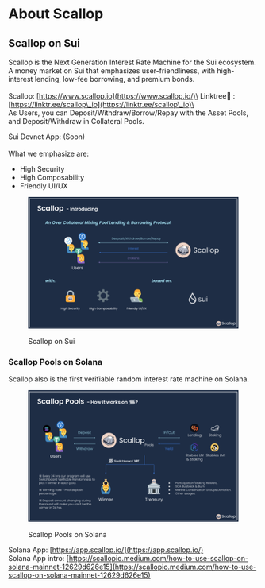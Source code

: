 # About Scallop

## **Scallop on Sui**

Scallop is the Next Generation Interest Rate Machine for the Sui ecosystem. A money market on Sui that emphasizes user-friendliness, with high-interest lending, low-fee borrowing, and premium bonds. \
\
Scallop: [https://www.scallop.io](https://www.scallop.io/)\
Linktree🌲 : [https://linktr.ee/scallop\_io](https://linktr.ee/scallop\_io)\
\
As Users, you can Deposit/Withdraw/Borrow/Repay with the Asset Pools, and Deposit/Withdraw in Collateral Pools.

Sui Devnet App: (Soon)\
\
What we emphasize are:

* High Security&#x20;
* High Composability
* Friendly UI/UX

<figure><img src=".gitbook/assets/Scallop Sui Deck.png" alt=""><figcaption><p>Scallop on Sui</p></figcaption></figure>

### &#x20;**Scallop Pools on Solana**

Scallop also is the first verifiable random interest rate machine on Solana.

<figure><img src=".gitbook/assets/Scallop Pool Deck.png" alt=""><figcaption><p>Scallop Pools on Solana</p></figcaption></figure>

Solana App: [https://app.scallop.io/](https://app.scallop.io/) \
Solana App intro: [https://scallopio.medium.com/how-to-use-scallop-on-solana-mainnet-12629d626e15](https://scallopio.medium.com/how-to-use-scallop-on-solana-mainnet-12629d626e15)
